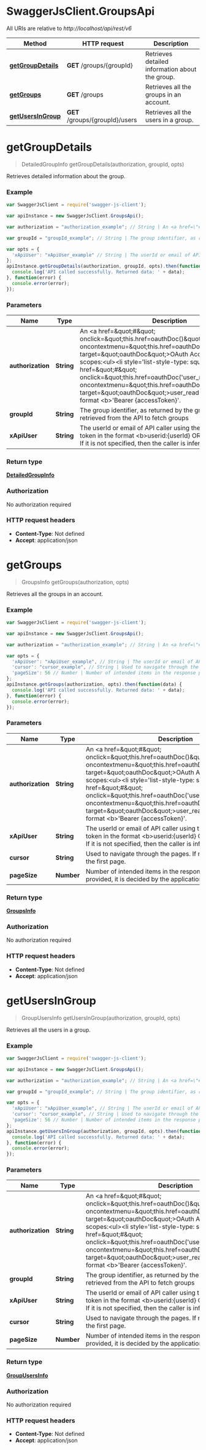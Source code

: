 # SwaggerJsClient.GroupsApi

All URIs are relative to *http://localhost/api/rest/v6*

Method | HTTP request | Description
------------- | ------------- | -------------
[**getGroupDetails**](GroupsApi.md#getGroupDetails) | **GET** /groups/{groupId} | Retrieves detailed information about the group.
[**getGroups**](GroupsApi.md#getGroups) | **GET** /groups | Retrieves all the groups in an account.
[**getUsersInGroup**](GroupsApi.md#getUsersInGroup) | **GET** /groups/{groupId}/users | Retrieves all the users in a group.


<a name="getGroupDetails"></a>
# **getGroupDetails**
> DetailedGroupInfo getGroupDetails(authorization, groupId, opts)

Retrieves detailed information about the group.

### Example
```javascript
var SwaggerJsClient = require('swagger-js-client');

var apiInstance = new SwaggerJsClient.GroupsApi();

var authorization = "authorization_example"; // String | An <a href=\"#\" onclick=\"this.href=oauthDoc()\" oncontextmenu=\"this.href=oauthDoc()\" target=\"oauthDoc\">OAuth Access Token</a> with scopes:<ul><li style='list-style-type: square'><a href=\"#\" onclick=\"this.href=oauthDoc('user_read')\" oncontextmenu=\"this.href=oauthDoc('user_read')\" target=\"oauthDoc\">user_read</a></li></ul>in the format <b>'Bearer {accessToken}'.

var groupId = "groupId_example"; // String | The group identifier, as returned by the group creation API or retrieved from the API to fetch groups

var opts = { 
  'xApiUser': "xApiUser_example" // String | The userId or email of API caller using the account or group token in the format <b>userid:{userId} OR email:{email}.</b> If it is not specified, then the caller is inferred from the token.
};
apiInstance.getGroupDetails(authorization, groupId, opts).then(function(data) {
  console.log('API called successfully. Returned data: ' + data);
}, function(error) {
  console.error(error);
});

```

### Parameters

Name | Type | Description  | Notes
------------- | ------------- | ------------- | -------------
 **authorization** | **String**| An &lt;a href&#x3D;\&quot;#\&quot; onclick&#x3D;\&quot;this.href&#x3D;oauthDoc()\&quot; oncontextmenu&#x3D;\&quot;this.href&#x3D;oauthDoc()\&quot; target&#x3D;\&quot;oauthDoc\&quot;&gt;OAuth Access Token&lt;/a&gt; with scopes:&lt;ul&gt;&lt;li style&#x3D;&#39;list-style-type: square&#39;&gt;&lt;a href&#x3D;\&quot;#\&quot; onclick&#x3D;\&quot;this.href&#x3D;oauthDoc(&#39;user_read&#39;)\&quot; oncontextmenu&#x3D;\&quot;this.href&#x3D;oauthDoc(&#39;user_read&#39;)\&quot; target&#x3D;\&quot;oauthDoc\&quot;&gt;user_read&lt;/a&gt;&lt;/li&gt;&lt;/ul&gt;in the format &lt;b&gt;&#39;Bearer {accessToken}&#39;. | 
 **groupId** | **String**| The group identifier, as returned by the group creation API or retrieved from the API to fetch groups | 
 **xApiUser** | **String**| The userId or email of API caller using the account or group token in the format &lt;b&gt;userid:{userId} OR email:{email}.&lt;/b&gt; If it is not specified, then the caller is inferred from the token. | [optional] 

### Return type

[**DetailedGroupInfo**](DetailedGroupInfo.md)

### Authorization

No authorization required

### HTTP request headers

 - **Content-Type**: Not defined
 - **Accept**: application/json

<a name="getGroups"></a>
# **getGroups**
> GroupsInfo getGroups(authorization, opts)

Retrieves all the groups in an account.

### Example
```javascript
var SwaggerJsClient = require('swagger-js-client');

var apiInstance = new SwaggerJsClient.GroupsApi();

var authorization = "authorization_example"; // String | An <a href=\"#\" onclick=\"this.href=oauthDoc()\" oncontextmenu=\"this.href=oauthDoc()\" target=\"oauthDoc\">OAuth Access Token</a> with scopes:<ul><li style='list-style-type: square'><a href=\"#\" onclick=\"this.href=oauthDoc('user_read')\" oncontextmenu=\"this.href=oauthDoc('user_read')\" target=\"oauthDoc\">user_read</a></li></ul>in the format <b>'Bearer {accessToken}'.

var opts = { 
  'xApiUser': "xApiUser_example", // String | The userId or email of API caller using the account or group token in the format <b>userid:{userId} OR email:{email}.</b> If it is not specified, then the caller is inferred from the token.
  'cursor': "cursor_example", // String | Used to navigate through the pages. If not provided, returns the first page.
  'pageSize': 56 // Number | Number of intended items in the response page. If not provided, it is decided by the application settings.
};
apiInstance.getGroups(authorization, opts).then(function(data) {
  console.log('API called successfully. Returned data: ' + data);
}, function(error) {
  console.error(error);
});

```

### Parameters

Name | Type | Description  | Notes
------------- | ------------- | ------------- | -------------
 **authorization** | **String**| An &lt;a href&#x3D;\&quot;#\&quot; onclick&#x3D;\&quot;this.href&#x3D;oauthDoc()\&quot; oncontextmenu&#x3D;\&quot;this.href&#x3D;oauthDoc()\&quot; target&#x3D;\&quot;oauthDoc\&quot;&gt;OAuth Access Token&lt;/a&gt; with scopes:&lt;ul&gt;&lt;li style&#x3D;&#39;list-style-type: square&#39;&gt;&lt;a href&#x3D;\&quot;#\&quot; onclick&#x3D;\&quot;this.href&#x3D;oauthDoc(&#39;user_read&#39;)\&quot; oncontextmenu&#x3D;\&quot;this.href&#x3D;oauthDoc(&#39;user_read&#39;)\&quot; target&#x3D;\&quot;oauthDoc\&quot;&gt;user_read&lt;/a&gt;&lt;/li&gt;&lt;/ul&gt;in the format &lt;b&gt;&#39;Bearer {accessToken}&#39;. | 
 **xApiUser** | **String**| The userId or email of API caller using the account or group token in the format &lt;b&gt;userid:{userId} OR email:{email}.&lt;/b&gt; If it is not specified, then the caller is inferred from the token. | [optional] 
 **cursor** | **String**| Used to navigate through the pages. If not provided, returns the first page. | [optional] 
 **pageSize** | **Number**| Number of intended items in the response page. If not provided, it is decided by the application settings. | [optional] 

### Return type

[**GroupsInfo**](GroupsInfo.md)

### Authorization

No authorization required

### HTTP request headers

 - **Content-Type**: Not defined
 - **Accept**: application/json

<a name="getUsersInGroup"></a>
# **getUsersInGroup**
> GroupUsersInfo getUsersInGroup(authorization, groupId, opts)

Retrieves all the users in a group.

### Example
```javascript
var SwaggerJsClient = require('swagger-js-client');

var apiInstance = new SwaggerJsClient.GroupsApi();

var authorization = "authorization_example"; // String | An <a href=\"#\" onclick=\"this.href=oauthDoc()\" oncontextmenu=\"this.href=oauthDoc()\" target=\"oauthDoc\">OAuth Access Token</a> with scopes:<ul><li style='list-style-type: square'><a href=\"#\" onclick=\"this.href=oauthDoc('user_read')\" oncontextmenu=\"this.href=oauthDoc('user_read')\" target=\"oauthDoc\">user_read</a></li></ul>in the format <b>'Bearer {accessToken}'.

var groupId = "groupId_example"; // String | The group identifier, as returned by the group creation API or retrieved from the API to fetch groups

var opts = { 
  'xApiUser': "xApiUser_example", // String | The userId or email of API caller using the account or group token in the format <b>userid:{userId} OR email:{email}.</b> If it is not specified, then the caller is inferred from the token.
  'cursor': "cursor_example", // String | Used to navigate through the pages. If not provided, returns the first page.
  'pageSize': 56 // Number | Number of intended items in the response page. If not provided, it is decided by the application settings.
};
apiInstance.getUsersInGroup(authorization, groupId, opts).then(function(data) {
  console.log('API called successfully. Returned data: ' + data);
}, function(error) {
  console.error(error);
});

```

### Parameters

Name | Type | Description  | Notes
------------- | ------------- | ------------- | -------------
 **authorization** | **String**| An &lt;a href&#x3D;\&quot;#\&quot; onclick&#x3D;\&quot;this.href&#x3D;oauthDoc()\&quot; oncontextmenu&#x3D;\&quot;this.href&#x3D;oauthDoc()\&quot; target&#x3D;\&quot;oauthDoc\&quot;&gt;OAuth Access Token&lt;/a&gt; with scopes:&lt;ul&gt;&lt;li style&#x3D;&#39;list-style-type: square&#39;&gt;&lt;a href&#x3D;\&quot;#\&quot; onclick&#x3D;\&quot;this.href&#x3D;oauthDoc(&#39;user_read&#39;)\&quot; oncontextmenu&#x3D;\&quot;this.href&#x3D;oauthDoc(&#39;user_read&#39;)\&quot; target&#x3D;\&quot;oauthDoc\&quot;&gt;user_read&lt;/a&gt;&lt;/li&gt;&lt;/ul&gt;in the format &lt;b&gt;&#39;Bearer {accessToken}&#39;. | 
 **groupId** | **String**| The group identifier, as returned by the group creation API or retrieved from the API to fetch groups | 
 **xApiUser** | **String**| The userId or email of API caller using the account or group token in the format &lt;b&gt;userid:{userId} OR email:{email}.&lt;/b&gt; If it is not specified, then the caller is inferred from the token. | [optional] 
 **cursor** | **String**| Used to navigate through the pages. If not provided, returns the first page. | [optional] 
 **pageSize** | **Number**| Number of intended items in the response page. If not provided, it is decided by the application settings. | [optional] 

### Return type

[**GroupUsersInfo**](GroupUsersInfo.md)

### Authorization

No authorization required

### HTTP request headers

 - **Content-Type**: Not defined
 - **Accept**: application/json

